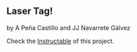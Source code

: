 ## Laser Tag!
by A Peña Castillo and JJ Navarrete Gálvez

Check the [Instructable](https://www.instructables.com/Laser-Tag-1/) of this project.
